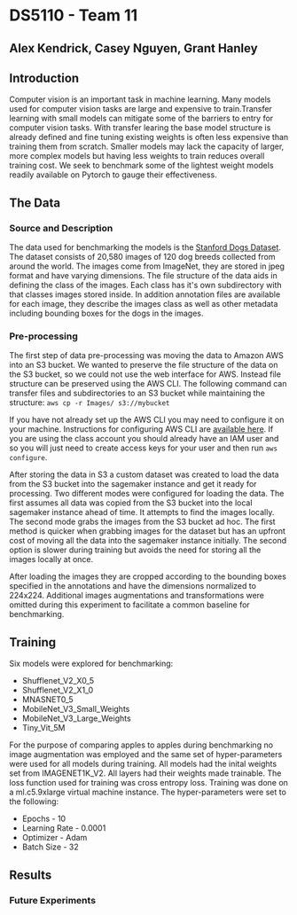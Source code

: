 # DS5110 - Team 11

## Alex Kendrick, Casey Nguyen, Grant Hanley

## Introduction
Computer vision is an important task in machine learning. Many models used for computer vision tasks are large and expensive to train.Transfer learning with small models can mitigate some of the barriers to entry for computer vision tasks. With transfer learing the base model structure is already defined and fine tuning existing weights is often less expensive than training them from scratch. Smaller models may lack the capacity of larger, more complex models but having less weights to train reduces overall training cost. We seek to benchmark some of the lightest weight models readily available on Pytorch to gauge their effectiveness.

## The Data
### Source and Description
The data used for benchmarking the models is the [Stanford Dogs Dataset](http://vision.stanford.edu/aditya86/ImageNetDogs/). The dataset consists of 20,580 images of 120 dog breeds collected from around the world. The images come from ImageNet, they are stored in jpeg format and have varying dimensions. The file structure of the data aids in defining the class of the images. Each class has it's own subdirectory with that classes images stored inside. In addition annotation files are available for each image, they describe the images class as well as other metadata including bounding boxes for the dogs in the images.

### Pre-processing
The first step of data pre-processing was moving the data to Amazon AWS into an S3 bucket. We wanted to preserve the file structure of the data on the S3 bucket, so we could not use the web interface for AWS. Instead file structure can be preserved using the AWS CLI. The following command can transfer files and subdirectories to an S3 bucket while maintaining the structure:
`aws cp -r Images/ s3://mybucket`

If you have not already set up the AWS CLI you may need to configure it on your machine. Instructions for configuring AWS CLI are [available here](https://docs.aws.amazon.com/cli/latest/userguide/cli-authentication-user.html#cli-authentication-user-get). If you are using the class account you should already have an IAM user and so you will just need to create access keys for your user and then run `aws configure`.

After storing the data in S3 a custom dataset was created to load the data from the S3 bucket into the sagemaker instance and get it ready for processing. Two different modes were configured for loading the data. The first assumes all data was copied from the S3 bucket into the local sagemaker instance ahead of time. It attempts to find the images locally. The second mode grabs the images from the S3 bucket ad hoc. The first method is quicker when grabbing images for the dataset but has an upfront cost of moving all the data into the sagemaker instance initially. The second option is slower during training but avoids the need for storing all the images locally at once.

After loading the images they are cropped according to the bounding boxes specified in the annotations and have the dimensions normalized to 224x224. Additional images augmentations and transformations were omitted during this experiment to facilitate a common baseline for benchmarking.

## Training
Six models were explored for benchmarking:
* Shufflenet_V2_X0_5
* Shufflenet_V2_X1_0
* MNASNET0_5
* MobileNet_V3_Small_Weights
* MobileNet_V3_Large_Weights
* Tiny_Vit_5M

For the purpose of comparing apples to apples during benchmarking no image augmentation was employed and the same set of hyper-parameters were used for all models during training. All models had the inital weights set from IMAGENET1K_V2. All layers had their weights made trainable. The loss function used for training was cross entropy loss. Training was done on a ml.c5.9xlarge virtual machine instance. The hyper-parameters were set to the following:
* Epochs - 10
* Learning Rate - 0.0001
* Optimizer - Adam
* Batch Size - 32

## Results

### Future Experiments